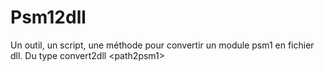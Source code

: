 # Psm12dll
Un outil, un script, une méthode pour convertir un module psm1 en fichier dll. Du type convert2dll &lt;path2psm1>
